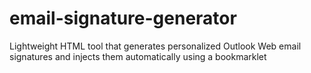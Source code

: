 # email-signature-generator
Lightweight HTML tool that generates personalized Outlook Web email signatures and injects them automatically using a bookmarklet
